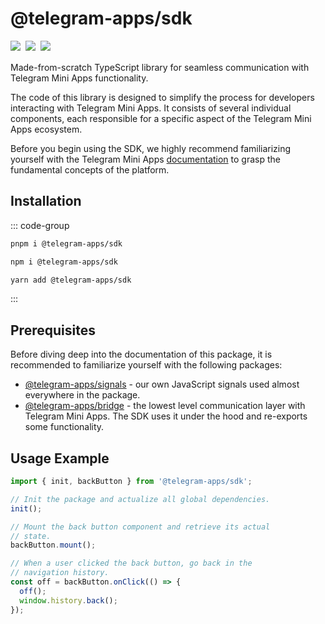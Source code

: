 # @telegram-apps/sdk

<p style="display: flex; gap: 8px; min-height: 20px">
  <a href="https://npmjs.com/package/@telegram-apps/sdk@2">
    <img src="https://img.shields.io/npm/v/@telegram-apps/sdk@2?logo=npm"/>
  </a>
  <img src="https://img.shields.io/bundlephobia/minzip/@telegram-apps/sdk@2"/>
  <a href="https://github.com/Telegram-Mini-Apps/telegram-apps/tree/master/packages/sdk@2">
    <img src="https://img.shields.io/badge/source-black?logo=github"/>
  </a>
</p>

Made-from-scratch TypeScript library for seamless communication with Telegram Mini Apps
functionality.

The code of this library is designed to simplify the process for developers interacting with
Telegram Mini Apps. It consists of several individual components, each responsible for a specific
aspect of the Telegram Mini Apps ecosystem.

Before you begin using the SDK, we highly recommend familiarizing yourself with the Telegram Mini
Apps [documentation](../../platform/about.md) to grasp the fundamental concepts of the platform.

## Installation

::: code-group

```bash [pnpm]
pnpm i @telegram-apps/sdk
```

```bash [npm]
npm i @telegram-apps/sdk
```

```bash [yarn]
yarn add @telegram-apps/sdk
```

:::

## Prerequisites

Before diving deep into the documentation of this package, it is recommended to familiarize
yourself with the following packages:

- [@telegram-apps/signals](../telegram-apps-signals/1-0) - our own JavaScript signals used almost
  everywhere in the package.
- [@telegram-apps/bridge](../telegram-apps-bridge/1-0) - the lowest level communication layer with
  Telegram Mini Apps. The SDK uses it under the hood and re-exports some functionality.

## Usage Example

```ts
import { init, backButton } from '@telegram-apps/sdk';

// Init the package and actualize all global dependencies.
init();

// Mount the back button component and retrieve its actual
// state.
backButton.mount();

// When a user clicked the back button, go back in the
// navigation history.
const off = backButton.onClick(() => {
  off();
  window.history.back();
});
```